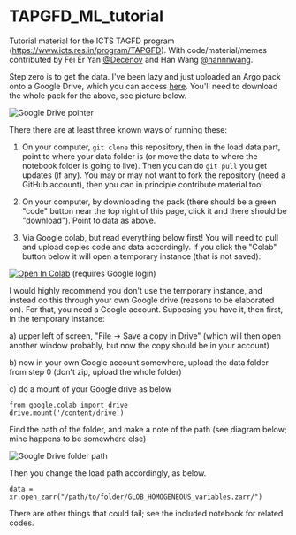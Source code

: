 # TAPGFD_ML_tutorial

Tutorial material for the ICTS TAGFD program (https://www.icts.res.in/program/TAPGFD). With code/material/memes contributed by Fei Er Yan [@Decenov](https://www.github.com/Decenov) and Han Wang [@hannnwang](https://www.github.com/hannnwang).

Step zero is to get the data. I've been lazy and just uploaded an Argo pack onto a Google Drive, which you can access [here](https://drive.google.com/drive/folders/1JJ0cpshu6-JE8wp93UsHuqy6V33rQy7s?usp=sharing). You'll need to download the whole pack for the above, see picture below.

![Google Drive pointer](https://i.imgur.com/QLpt4MM.png)

There there are at least three known ways of running these:

1) On your computer, `git clone` this repository, then in the load data part, point to where your data folder is (or move the data to where the notebook folder is going to live). Then you can do `git pull` you get updates (if any). You may or may not want to fork the repository (need a GitHub account), then you can in principle contribute material too!

2) On your computer, by downloading the pack (there should be a green "code" button near the top right of this page, click it and there should be "download"). Point to data as above.

3) Via Google colab, but read everything below first! You will need to pull and upload copies code and data accordingly. If you click the "Colab" button below it will open a temporary instance (that is not saved):

[![Open In Colab](https://colab.research.google.com/assets/colab-badge.svg)](https://colab.research.google.com/github/julianmak/TAPGFD_ML_tutorial/blob/main/) (requires Google login)

I would highly recommend you don't use the temporary instance, and instead do this through your own Google drive (reasons to be elaborated on). For that, you need a Google account. Supposing you have it, then first, in the temporary instance:

a) upper left of screen, "File -> Save a copy in Drive" (which will then open another window probably, but now the copy should be in your account)

b) now in your own Google account somewhere, upload the data folder from step 0 (don't zip, upload the whole folder)

c) do a mount of your Google drive as below

```
from google.colab import drive
drive.mount('/content/drive')

```

Find the path of the folder, and make a note of the path (see diagram below; mine happens to be somewhere else)

![Google Drive folder path](https://i.imgur.com/GIJ7Kna.png)

Then you change the load path accordingly, as below.

```
data = xr.open_zarr("/path/to/folder/GLOB_HOMOGENEOUS_variables.zarr/")
```

There are other things that could fail; see the included notebook for related codes.
